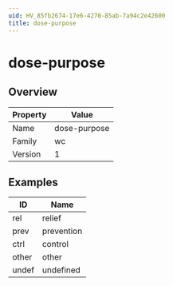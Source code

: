 ```yaml
---
uid: HV_85fb2674-17e6-4270-85ab-7a94c2e42600
title: dose-purpose
---
```


# dose-purpose

## Overview

Property|Value
---|--- 
Name|dose-purpose 
Family|wc 
Version|1

## Examples

ID|Name
---|--- 
rel|relief 
prev|prevention 
ctrl|control 
other|other 
undef|undefined